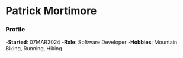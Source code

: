 # Patrick Mortimore
### Profile
-**Started**: 07MAR2024
-**Role**: Software Developer
-**Hobbies**: Mountain Biking, Running, Hiking